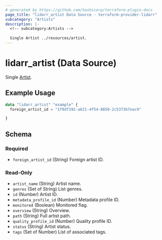 ```yaml
---
# generated by https://github.com/hashicorp/terraform-plugin-docs
page_title: "lidarr_artist Data Source - terraform-provider-lidarr"
subcategory: "Artists"
description: |-
  <!-- subcategory:Artists -->
  
  Single Artist ../resources/artist.
---
```


# lidarr_artist (Data Source)

<!-- subcategory:Artists -->
Single [Artist](../resources/artist).

## Example Usage

```terraform
data "lidarr_artist" "example" {
  foreign_artist_id = "1f9df192-a621-4f54-8850-2c5373b7eac9"

}
```

<!-- schema generated by tfplugindocs -->
## Schema

### Required

- `foreign_artist_id` (String) Foreign artist ID.

### Read-Only

- `artist_name` (String) Artist name.
- `genres` (Set of String) List genres.
- `id` (Number) Artist ID.
- `metadata_profile_id` (Number) Metadata profile ID.
- `monitored` (Boolean) Monitored flag.
- `overview` (String) Overview.
- `path` (String) Full artist path.
- `quality_profile_id` (Number) Quality profile ID.
- `status` (String) Artist status.
- `tags` (Set of Number) List of associated tags.



